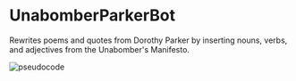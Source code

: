 # UnabomberParkerBot
Rewrites poems and quotes from Dorothy Parker by inserting nouns, verbs, and adjectives from the Unabomber's Manifesto.

![pseudocode](https://cloud.githubusercontent.com/assets/10643705/17151741/bb12fd48-5342-11e6-813e-17f1c31d4a48.png)
